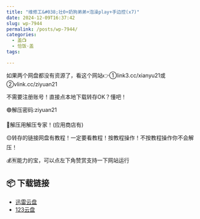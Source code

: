 ```yaml
---
title: "维修工&#038;壮0+奶狗弟弟+泡澡play+手边控(x7)"
date: 2024-12-09T16:37:42
slug: wp-7944
permalink: /posts/wp-7944/
categories:
  - 盖📺
  - 恰饭·盖
tags:

---
```


如果两个网盘都没有资源了，看这个网站👉①link3.cc/xianyu21或②vlink.cc/ziyuan21

不需要注册账号！直接点本地下载转存OK？懂吧！

🟢解压密码:ziyuan21

🔵解压用解压专家！(应用商店有)

🟡转存的链接网盘有教程！一定要看教程！按教程操作！不按教程操作你不会解压！

💰🈶能力的宝，可以点左下角赞赏支持一下网站运行

## 📦 下载链接
- [迅雷云盘](https://blziyuan21.com/pay-download/7944?key=4b6eb04c8b&down_id=0)
- [123云盘](https://blziyuan21.com/pay-download/7944?key=4b6eb04c8b&down_id=1)

